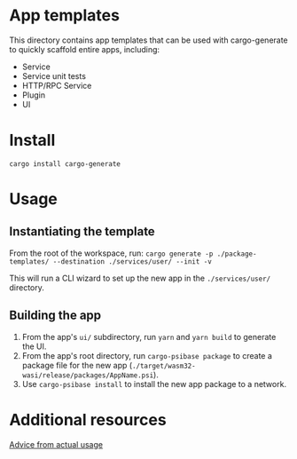 # App templates

This directory contains app templates that can be used with cargo-generate to quickly scaffold entire apps, including:

- Service
- Service unit tests
- HTTP/RPC Service
- Plugin
- UI

# Install

`cargo install cargo-generate`

# Usage

## Instantiating the template

From the root of the workspace, run:
`cargo generate -p ./package-templates/ --destination ./services/user/ --init -v`

This will run a CLI wizard to set up the new app in the `./services/user/` directory.

## Building the app

1. From the app's `ui/` subdirectory, run `yarn` and `yarn build` to generate the UI.
2. From the app's root directory, run `cargo-psibase package` to create a package file for the new app (`./target/wasm32-wasi/release/packages/AppName.psi`).
3. Use `cargo-psibase install` to install the new app package to a network.

# Additional resources

[Advice from actual usage](https://thoughtbot.com/blog/cargo-generate-lessons)
